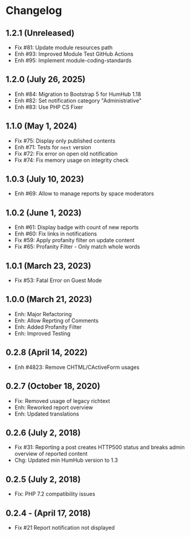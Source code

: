 Changelog
=========

1.2.1 (Unreleased)
----------------------
- Fix #81: Update module resources path
- Enh #93: Improved Module Test GitHub Actions
- Enh #95: Implement module-coding-standards

1.2.0 (July 26, 2025)
---------------------
- Enh #84: Migration to Bootstrap 5 for HumHub 1.18
- Enh #82: Set notification category "Administrative"
- Enh #83: Use PHP CS Fixer

1.1.0 (May 1, 2024)
----------------------
- Fix #75: Display only published contents
- Enh #71: Tests for `next` version
- Fix #72: Fix error on open old notification
- Fix #74: Fix memory usage on integrity check

1.0.3 (July 10, 2023)
---------------------
- Enh #69: Allow to manage reports by space moderators

1.0.2 (June 1, 2023)
--------------------
- Enh #61: Display badge with count of new reports
- Enh #60: Fix links in notifications
- Fix #59: Apply profanity filter on update content
- Fix #65: Profanity Filter - Only match whole words

1.0.1 (March 23, 2023)
----------------------
- Fix #53: Fatal Error on Guest Mode 

1.0.0 (March 21, 2023)
----------------------
- Enh: Major Refactoring
- Enh: Allow Reprting of Comments
- Enh: Added Profanity Filter
- Enh: Improved Testing

0.2.8 (April 14, 2022)
----------------------
- Enh #4823: Remove CHTML/CActiveForm usages

0.2.7  (October 18, 2020)
-----------------------
- Fix: Removed usage of legacy richtext
- Enh: Reworked report overview
- Enh: Updated translations

0.2.6  (July 2, 2018)
-----------------------
- Fix #31: Reporting a post creates HTTP500 status and breaks admin overview of reported content
- Chg: Updated min HumHub version to 1.3

0.2.5  (July 2, 2018)
-----------------------
- Fix: PHP 7.2 compatibility issues


0.2.4 -  (April 17, 2018)
----------------------
- Fix #21 Report notification not displayed
